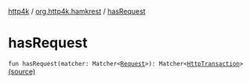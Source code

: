 [http4k](../index.md) / [org.http4k.hamkrest](index.md) / [hasRequest](./has-request.md)

# hasRequest

`fun hasRequest(matcher: Matcher<`[`Request`](../org.http4k.core/-request/index.md)`>): Matcher<`[`HttpTransaction`](../org.http4k.core/-http-transaction/index.md)`>` [(source)](https://github.com/http4k/http4k/blob/master/http4k-testing-hamkrest/src/main/kotlin/org/http4k/hamkrest/httpTransaction.kt#L9)